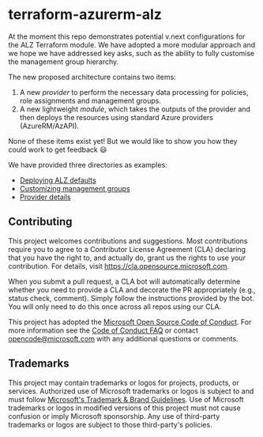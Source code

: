 # terraform-azurerm-alz

At the moment this repo demonstrates potential v.next configurations for the ALZ Terraform module.
We have adopted a more modular approach and we hope we have addressed key asks, such as the ability to fully customise the management group hierarchy.

The new proposed architecture contains two items:

1. A new *provider* to perform the necessary data processing for policies, role assignments and management groups.
2. A new lightweight *module*, which takes the outputs of the provider and then deploys the resources using standard Azure providers (AzureRM/AzAPI).

None of these items exist yet! But we would like to show you how they could work to get feedback 😃

We have provided three directories as examples:

- [Deploying ALZ defaults](https://github.com/Azure/terraform-azurerm-alz/blob/main/alz-defaults)
- [Customizing management groups](https://github.com/Azure/terraform-azurerm-alz/tree/main/customizing-mgs)
- [Provider details](https://github.com/Azure/terraform-azurerm-alz/tree/main/provider)

## Contributing

This project welcomes contributions and suggestions.  Most contributions require you to agree to a
Contributor License Agreement (CLA) declaring that you have the right to, and actually do, grant us
the rights to use your contribution. For details, visit https://cla.opensource.microsoft.com.

When you submit a pull request, a CLA bot will automatically determine whether you need to provide
a CLA and decorate the PR appropriately (e.g., status check, comment). Simply follow the instructions
provided by the bot. You will only need to do this once across all repos using our CLA.

This project has adopted the [Microsoft Open Source Code of Conduct](https://opensource.microsoft.com/codeofconduct/).
For more information see the [Code of Conduct FAQ](https://opensource.microsoft.com/codeofconduct/faq/) or
contact [opencode@microsoft.com](mailto:opencode@microsoft.com) with any additional questions or comments.

## Trademarks

This project may contain trademarks or logos for projects, products, or services. Authorized use of Microsoft
trademarks or logos is subject to and must follow
[Microsoft's Trademark & Brand Guidelines](https://www.microsoft.com/en-us/legal/intellectualproperty/trademarks/usage/general).
Use of Microsoft trademarks or logos in modified versions of this project must not cause confusion or imply Microsoft sponsorship.
Any use of third-party trademarks or logos are subject to those third-party's policies.
